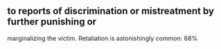 ## to reports of discrimination or mistreatment by further punishing or

marginalizing the victim. Retaliation is astonishingly common: 68%